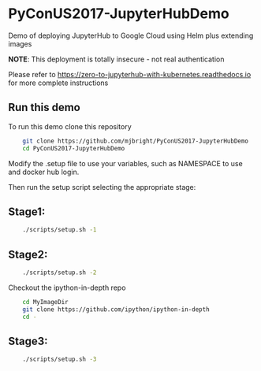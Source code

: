 # PyConUS2017-JupyterHubDemo

Demo of deploying JupyterHub to Google Cloud using Helm plus extending images


**NOTE**: This deployment is totally insecure - not real authentication

Please refer to https://zero-to-jupyterhub-with-kubernetes.readthedocs.io for more complete instructions

## Run this demo
To run this demo clone this repository

```sh
    git clone https://github.com/mjbright/PyConUS2017-JupyterHubDemo
    cd PyConUS2017-JupyterHubDemo
```

Modify the .setup file to use your variables, such as NAMESPACE to use and docker hub login.


Then run the setup script selecting the appropriate stage:

## Stage1:

```sh
    ./scripts/setup.sh -1
```

## Stage2:

```sh
    ./scripts/setup.sh -2
```

Checkout the ipython-in-depth repo

```sh
    cd MyImageDir
    git clone https://github.com/ipython/ipython-in-depth
    cd -
```

## Stage3:

```sh
    ./scripts/setup.sh -3
```


